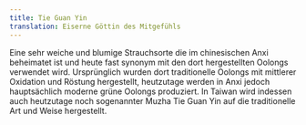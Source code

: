 ```yaml
---
title: Tie Guan Yin
translation: Eiserne Göttin des Mitgefühls
---
```

Eine sehr weiche und blumige Strauchsorte die im chinesischen Anxi beheimatet ist und heute fast synonym mit den dort hergestellten Oolongs verwendet wird. Ursprünglich wurden dort traditionelle Oolongs mit mittlerer Oxidation und Röstung hergestellt, heutzutage werden in Anxi jedoch hauptsächlich moderne grüne Oolongs produziert. In Taiwan wird indessen auch heutzutage noch sogenannter Muzha Tie Guan Yin auf die traditionelle Art und Weise hergestellt.